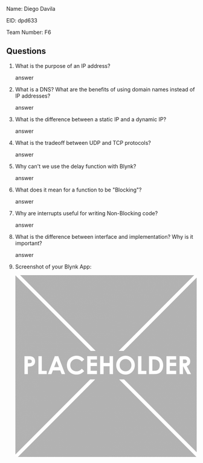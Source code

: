 Name: Diego Davila

EID: dpd633

Team Number: F6

## Questions

1. What is the purpose of an IP address?

    answer

2. What is a DNS? What are the benefits of using domain names instead of IP addresses?

    answer

3. What is the difference between a static IP and a dynamic IP?

    answer

4. What is the tradeoff between UDP and TCP protocols?

    answer

5. Why can't we use the delay function with Blynk?

    answer

6. What does it mean for a function to be "Blocking"?

    answer

7. Why are interrupts useful for writing Non-Blocking code?

    answer

8. What is the difference between interface and implementation? Why is it important?

   answer

9. Screenshot of your Blynk App:

    ![your image here->](img/placeholder.png)
